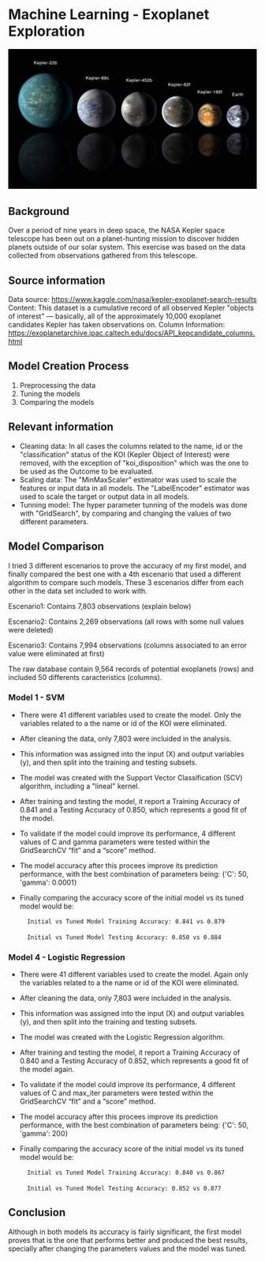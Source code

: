 # Machine Learning - Exoplanet Exploration

![exoplanets.jpg](Images/exoplanets.jpg)

## Background

Over a period of nine years in deep space, the NASA Kepler space telescope has been out on a planet-hunting mission to discover hidden planets outside of our solar system.
This exercise was based on the data collected from observations gathered from this telescope.

## Source information

Data source: https://www.kaggle.com/nasa/kepler-exoplanet-search-results
Content: This dataset is a cumulative record of all observed Kepler "objects of interest" — basically, all of the approximately 10,000 exoplanet candidates Kepler has taken observations on.
Column Information: https://exoplanetarchive.ipac.caltech.edu/docs/API_kepcandidate_columns.html

## Model Creation Process

1. Preprocessing the data
2. Tuning the models
3. Comparing the models

## Relevant information
- Cleaning data: In all cases the columns related to the name, id or the "classification" status of the KOI (Kepler Object of Interest) were removed, with the exception of "koi_disposition" which was the one to be used as the Outcome to be evaluated.
- Scaling data: The "MinMaxScaler" estimator was used to scale the features or input data in all models. The "LabelEncoder" estimator was used to scale the target or output data in all models.
- Tunning model: The hyper parameter tunning of the models was done with "GridSearch", by comparing and changing the values of two different parameters.


## Model Comparison

I tried 3 different escenarios to prove the accuracy of my first model, and finally compared the best one with a 4th escenario that used a different algorithm to compare such models.
These 3 escenarios differ from each other in the data set included to work with.

Escenario1: Contains 7,803 observations (explain below)

Escenario2: Contains 2,269 observations (all rows with some null values were deleted)

Escenario3: Contains 7,994 observations (columns associated to an error value were eliminated at first)


The raw database contain 9,564 records of potential exoplanets (rows) and included 50 differents caracteristics (columns).

### Model 1 - SVM
<!-- - Data used for features (X):  -->
- There were 41 different variables used to create the model. Only the variables related to a the name or id of the KOI were eliminated.  
- After cleaning the data, only 7,803 were incluided in the analysis.
- This information was assigned into the input (X) and output variables (y), and then split into the training and testing subsets.
- The model was created with the Support Vector Classification (SCV) algorithm, including a "lineal" kernel.
- After training and testing the model, it report a Training Accuracy of 0.841 and a Testing Accuracy of 0.850, which represents a good fit of the model. 
- To validate if the model could improve its performance, 4 different values of C and gamma parameters were tested within the GridSearchCV “fit” and a “score” method.
- The model accuracy after this procees improve its prediction performance, with the best combination of parameters being: {'C': 50, 'gamma': 0.0001}
- Finally comparing the accuracy score of the initial model vs its tuned model would be:

		Initial vs Tuned Model Training Accuracy: 0.841 vs 0.879

		Initial vs Tuned Model Testing Accuracy: 0.850 vs 0.884

### Model 4 - Logistic Regression

- There were 41 different variables used to create the model. Again only the variables related to a the name or id of the KOI were eliminated.  
- After cleaning the data, only 7,803 were incluided in the analysis.
- This information was assigned into the input (X) and output variables (y), and then split into the training and testing subsets.
- The model was created with the Logistic Regression algorithm.
- After training and testing the model, it report a Training Accuracy of 0.840 and a Testing Accuracy of 0.852, which represents a good fit of the model again. 
- To validate if the model could improve its performance, 4 different values of C and max_iter parameters were tested within the GridSearchCV “fit” and a “score” method.
- The model accuracy after this procees improve its prediction performance, with the best combination of parameters being: {'C': 50, 'gamma': 200}
- Finally comparing the accuracy score of the initial model vs its tuned model would be:

		Initial vs Tuned Model Training Accuracy: 0.840 vs 0.867

		Initial vs Tuned Model Testing Accuracy: 0.852 vs 0.877


## Conclusion
Although in both models its accuracy is fairly significant, the first model proves that is the one that performs better and produced the best results, specially after changing the parameters values and the model was tuned.